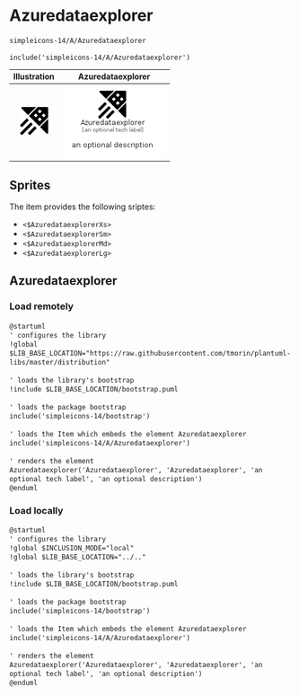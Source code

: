 # Azuredataexplorer


```text
simpleicons-14/A/Azuredataexplorer
```

```text
include('simpleicons-14/A/Azuredataexplorer')
```



| Illustration | Azuredataexplorer |
| :---: | :---: |
| ![illustration for Illustration](../../simpleicons-14/A/Azuredataexplorer.png) | ![illustration for Azuredataexplorer](../../simpleicons-14/A/Azuredataexplorer.Local.png) |



## Sprites
The item provides the following sriptes:

- `<$AzuredataexplorerXs>`
- `<$AzuredataexplorerSm>`
- `<$AzuredataexplorerMd>`
- `<$AzuredataexplorerLg>`





## Azuredataexplorer

### Load remotely
```plantuml
@startuml
' configures the library
!global $LIB_BASE_LOCATION="https://raw.githubusercontent.com/tmorin/plantuml-libs/master/distribution"

' loads the library's bootstrap
!include $LIB_BASE_LOCATION/bootstrap.puml

' loads the package bootstrap
include('simpleicons-14/bootstrap')

' loads the Item which embeds the element Azuredataexplorer
include('simpleicons-14/A/Azuredataexplorer')

' renders the element
Azuredataexplorer('Azuredataexplorer', 'Azuredataexplorer', 'an optional tech label', 'an optional description')
@enduml
```

### Load locally
```plantuml
@startuml
' configures the library
!global $INCLUSION_MODE="local"
!global $LIB_BASE_LOCATION="../.."

' loads the library's bootstrap
!include $LIB_BASE_LOCATION/bootstrap.puml

' loads the package bootstrap
include('simpleicons-14/bootstrap')

' loads the Item which embeds the element Azuredataexplorer
include('simpleicons-14/A/Azuredataexplorer')

' renders the element
Azuredataexplorer('Azuredataexplorer', 'Azuredataexplorer', 'an optional tech label', 'an optional description')
@enduml
```

